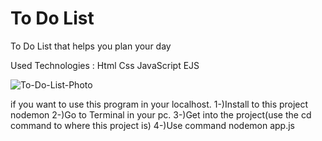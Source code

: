 # To Do List
 To Do List that helps you plan your day
 
 Used Technologies : 
 Html
 Css
 JavaScript
 EJS
 
 
 
 
![To-Do-List-Photo](https://user-images.githubusercontent.com/89292621/194369493-ea893740-199b-4d85-9cb5-64327bec33ef.png)



if you want to use this program in your localhost.
1-)Install to this project nodemon
2-)Go to Terminal in your pc.
3-)Get into the project(use the cd command to where this project is)
4-)Use command nodemon app.js 

